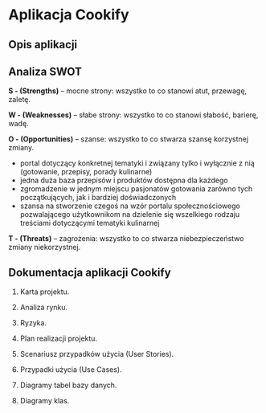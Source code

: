 # Aplikacja Cookify

## Opis aplikacji

## Analiza SWOT

**S - (Strengths)** – mocne strony: wszystko to co stanowi atut, przewagę, zaletę.

**W - (Weaknesses)** – słabe strony: wszystko to co stanowi słabość, barierę, wadę.
    
**O - (Opportunities)** – szanse: wszystko to co stwarza szansę korzystnej zmiany.

 - portal dotyczący konkretnej tematyki i związany tylko i wyłącznie z nią (gotowanie, przepisy, porady kulinarne)
 - jedna duża baza przepisów i produktów dostępna dla każdego
 - zgromadzenie w jednym miejscu pasjonatów gotowania zarówno tych początkujących, jak i bardziej doświadczonych
 - szansa na stworzenie czegoś na wzór portalu społecznościowego pozwalającego użytkownikom na dzielenie się wszelkiego rodzaju treściami dotyczącymi tematyki kulinarnej

**T - (Threats)** – zagrożenia: wszystko to co stwarza niebezpieczeństwo zmiany niekorzystnej.

## Dokumentacja aplikacji Cookify

1. Karta projektu.

2. Analiza rynku.

3. Ryzyka.

4. Plan realizacji projektu.

5. Scenariusz przypadków użycia (User Stories).

6. Przypadki użycia (Use Cases).

7. Diagramy tabel bazy danych.

8. Diagramy klas.
